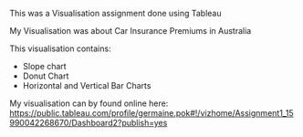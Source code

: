 This was a Visualisation assignment done using Tableau

My Visualisation was about Car Insurance Premiums in Australia

This visualisation contains:
- Slope chart
- Donut Chart
- Horizontal and Vertical Bar Charts

My visualisation can by found online here:
https://public.tableau.com/profile/germaine.pok#!/vizhome/Assignment1_15990042268670/Dashboard2?publish=yes
